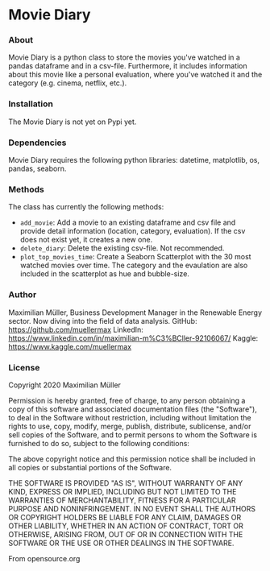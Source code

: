 # Movie Diary


### About

Movie Diary is a python class to store the movies you've watched in a pandas dataframe and in a csv-file. Furthermore, it includes information about this movie like a personal evaluation, where you've watched it and the category (e.g. cinema, netflix, etc.). 


### Installation

The Movie Diary is not yet on Pypi yet. 


### Dependencies

Movie Diary requires the following python libraries: datetime, matplotlib, os, pandas, seaborn. 


### Methods

The class has currently the following methods: 
* `add_movie`: Add a movie to an existing dataframe and csv file and provide detail information (location, category, evaluation). If the csv does not exist yet, it creates a new one. 
* `delete_diary`: Delete the existing csv-file. Not recommended. 
* `plot_top_movies_time`: Create a Seaborn Scatterplot with the 30 most watched movies over time. The category and the evaulation are also included in the scatterplot as hue and bubble-size. 


### Author

Maximilian Müller, Business Development Manager in the Renewable Energy sector. Now diving into the field of data analysis.
GitHub: https://github.com/muellermax
LinkedIn: https://www.linkedin.com/in/maximilian-m%C3%BCller-92106067/
Kaggle: https://www.kaggle.com/muellermax


### License

Copyright 2020 Maximilian Müller

Permission is hereby granted, free of charge, to any person obtaining a copy of this software and associated documentation files (the "Software"), to deal in the Software without restriction, including without limitation the rights to use, copy, modify, merge, publish, distribute, sublicense, and/or sell copies of the Software, and to permit persons to whom the Software is furnished to do so, subject to the following conditions:

The above copyright notice and this permission notice shall be included in all copies or substantial portions of the Software.

THE SOFTWARE IS PROVIDED "AS IS", WITHOUT WARRANTY OF ANY KIND, EXPRESS OR IMPLIED, INCLUDING BUT NOT LIMITED TO THE WARRANTIES OF MERCHANTABILITY, FITNESS FOR A PARTICULAR PURPOSE AND NONINFRINGEMENT. IN NO EVENT SHALL THE AUTHORS OR COPYRIGHT HOLDERS BE LIABLE FOR ANY CLAIM, DAMAGES OR OTHER LIABILITY, WHETHER IN AN ACTION OF CONTRACT, TORT OR OTHERWISE, ARISING FROM, OUT OF OR IN CONNECTION WITH THE SOFTWARE OR THE USE OR OTHER DEALINGS IN THE SOFTWARE.

From opensource.org

